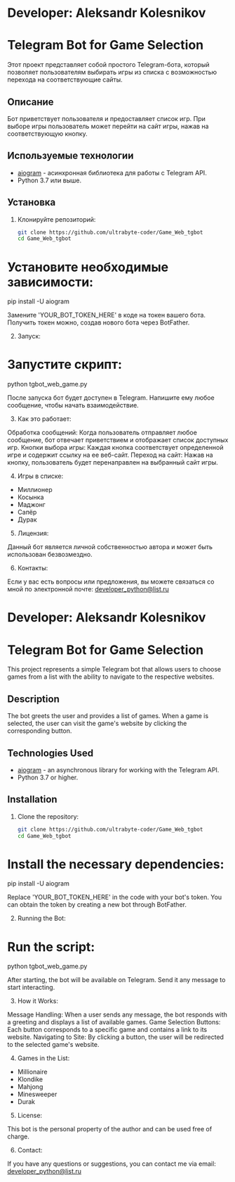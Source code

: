 # Developer: Aleksandr Kolesnikov

# Telegram Bot for Game Selection

Этот проект представляет собой простого Telegram-бота, который позволяет пользователям выбирать игры из списка с возможностью перехода на соответствующие сайты.

## Описание

Бот приветствует пользователя и предоставляет список игр. При выборе игры пользователь может перейти на сайт игры, нажав на соответствующую кнопку.

## Используемые технологии

- [aiogram](https://aiogram.readthedocs.io/en/latest/) - асинхронная библиотека для работы с Telegram API.
- Python 3.7 или выше.

## Установка

1. Клонируйте репозиторий:

   ```bash
   git clone https://github.com/ultrabyte-coder/Game_Web_tgbot
   cd Game_Web_tgbot
   
# Установите необходимые зависимости:

pip install -U aiogram

Замените 'YOUR_BOT_TOKEN_HERE' в коде на токен вашего бота. Получить токен можно, создав нового бота через BotFather.

2. Запуск:

# Запустите скрипт:

python tgbot_web_game.py

После запуска бот будет доступен в Telegram. Напишите ему любое сообщение, чтобы начать взаимодействие.

3. Как это работает:

Обработка сообщений: Когда пользователь отправляет любое сообщение, бот отвечает приветствием и отображает список доступных игр.
Кнопки выбора игры: Каждая кнопка соответствует определенной игре и содержит ссылку на ее веб-сайт.
Переход на сайт: Нажав на кнопку, пользователь будет перенаправлен на выбранный сайт игры.

4. Игры в списке:

- Миллионер
- Косынка 
- Маджонг
- Сапёр
- Дурак

5. Лицензия:

Данный бот является личной собственностью автора и может быть использован безвозмездно.

6. Контакты:

Если у вас есть вопросы или предложения, вы можете связаться со мной по электронной почте: developer_python@list.ru


# Developer: Aleksandr Kolesnikov

# Telegram Bot for Game Selection

This project represents a simple Telegram bot that allows users to choose games from a list with the ability to navigate to the respective websites.

## Description

The bot greets the user and provides a list of games. When a game is selected, the user can visit the game's website by clicking the corresponding button.

## Technologies Used

- [aiogram](https://aiogram.readthedocs.io/en/latest/) - an asynchronous library for working with the Telegram API.
- Python 3.7 or higher.

## Installation

1. Clone the repository:

   ```bash
   git clone https://github.com/ultrabyte-coder/Game_Web_tgbot
   cd Game_Web_tgbot
   
# Install the necessary dependencies:

pip install -U aiogram

Replace 'YOUR_BOT_TOKEN_HERE' in the code with your bot's token. You can obtain the token by creating a new bot through BotFather.

2. Running the Bot:

# Run the script:

python tgbot_web_game.py

After starting, the bot will be available on Telegram. Send it any message to start interacting.

3. How it Works:

Message Handling: When a user sends any message, the bot responds with a greeting and displays a list of available games.
Game Selection Buttons: Each button corresponds to a specific game and contains a link to its website.
Navigating to Site: By clicking a button, the user will be redirected to the selected game's website.

4. Games in the List:

- Millionaire
- Klondike
- Mahjong
- Minesweeper
- Durak

5. License:

This bot is the personal property of the author and can be used free of charge.

6. Contact:

If you have any questions or suggestions, you can contact me via email: developer_python@list.ru

